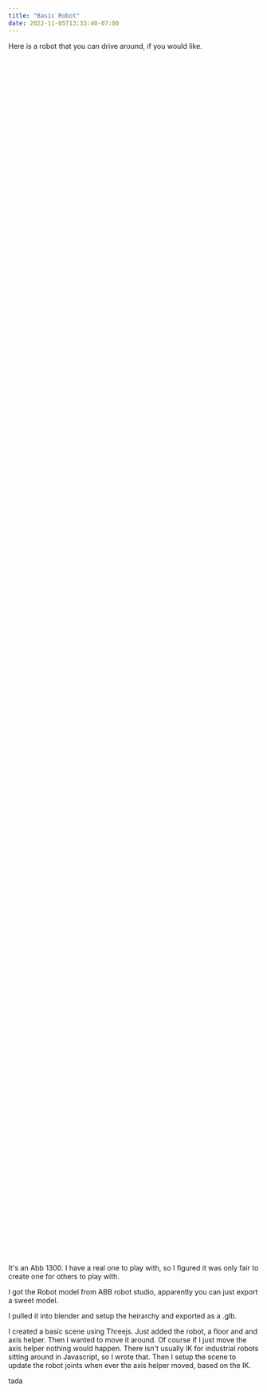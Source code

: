```yaml
---
title: "Basic Robot"
date: 2022-11-05T13:33:40-07:00
---
```


Here is a robot that you can drive around, if you would like.
<base href="/">
<div id="scene" style="height:60vh"></div>
<script src="/js/robot.js" type="module"></script>

It's an Abb 1300. I have a real one to play with, so I figured it was only fair to create one for others to play with. 

I got the Robot model from ABB robot studio, apparently you can just export a sweet model. 

I pulled it into blender and setup the heirarchy and exported as a .glb. 

I created a basic scene using Threejs. Just added the robot, a floor and and axis helper. Then I wanted to move it around. Of course if I just move the axis helper nothing would happen. There isn't usually IK for industrial robots sitting around in Javascript, so I wrote that. Then I setup the scene to update the robot joints when ever the axis helper moved, based on the IK.

tada

